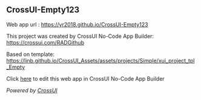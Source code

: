 ## CrossUI-Empty123
Web app url : https://yr2018.github.io/CrossUI-Empty123

This project was created by CrossUI No-Code App Builder: https://crossui.com/RADGithub

Based on template: https://linb.github.io/CrossUI_Assets/assets/projects/Simple/xui_project_tpl_Empty

Click [here](https://crossui.com/RADGithub/#!from=github&owner=yr2018&repo=CrossUI-Empty123) to edit this web app in CrossUI No-Code App Builder

<i>Powered by [CrossUI](https://crossui.com)</i>
